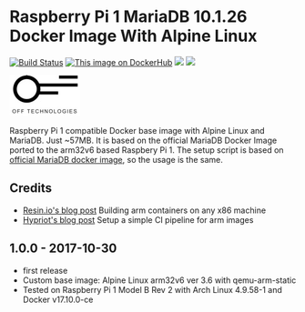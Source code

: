 # Raspberry Pi 1 MariaDB 10.1.26 Docker Image With Alpine Linux

[![Build Status](https://travis-ci.org/offtechnologies/docker-arm32v6-mariadb.svg?branch=master)](travis-ci.org/offtechnologies/docker-arm32v6-mariadb)
[![This image on DockerHub](https://img.shields.io/docker/pulls/offtechnologies/docker-arm32v6-mariadb.svg)](https://hub.docker.com/r/offtechnologies/docker-arm32v6-mariadb/)
[![](https://images.microbadger.com/badges/version/offtechnologies/docker-arm32v6-mariadb.svg)](https://microbadger.com/images/offtechnologies/docker-arm32v6-mariadb "Get your own version badge on microbadger.com")
[![](https://images.microbadger.com/badges/image/offtechnologies/docker-arm32v6-mariadb.svg)](https://microbadger.com/images/offtechnologies/docker-arm32v6-mariadb "Get your own image badge on microbadger.com")


[offtechurl]: https://offtechnologies.gthub.io

[![offtechnologies](https://raw.githubusercontent.com/offtechnologies/offtechnologies.github.io/master/logo.png)][offtechurl]

Raspberry Pi 1 compatible Docker base image with Alpine Linux and MariaDB. Just ~57MB. It is based on the official MariaDB Docker Image ported to the arm32v6 based Raspbery Pi 1. The setup script is based on [official MariaDB docker image](https://hub.docker.com/_/mariadb/), so the usage is the same.

## Credits

- [Resin.io's blog post](https://resin.io/blog/building-arm-containers-on-any-x86-machine-even-dockerhub/) Building arm containers on any x86 machine
- [Hypriot's blog post](https://blog.hypriot.com/post/setup-simple-ci-pipeline-for-arm-images/) Setup a simple CI pipeline for arm images


## 1.0.0 - 2017-10-30
* first release
* Custom base image: Alpine Linux arm32v6 ver 3.6 with qemu-arm-static
* Tested on Raspberry Pi 1 Model B Rev 2 with Arch Linux 4.9.58-1 and Docker v17.10.0-ce
